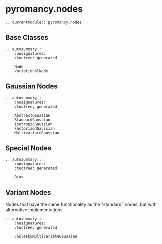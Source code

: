 # pyromancy.nodes

```{eval-rst}
.. currentmodule:: pyromancy.nodes
```

## Base Classes
```{eval-rst}
.. autosummary::
    :nosignatures:
    :toctree: generated

    Node
    VariationalNode
```

## Gaussian Nodes
```{eval-rst}
.. autosummary::
    :nosignatures:
    :toctree: generated

    AbstractGaussian
    StandardGaussian
    IsotropicGaussian
    FactorizedGaussian
    MultivariateGaussian
```

## Special Nodes
```{eval-rst}
.. autosummary::
    :nosignatures:
    :toctree: generated

    Bias
```

## Variant Nodes

Nodes that have the same functionality as the "standard" nodes, but with alternative
implementations.

```{eval-rst}
.. autosummary::
    :nosignatures:
    :toctree: generated

    CholeskyMultivariateGaussian
```